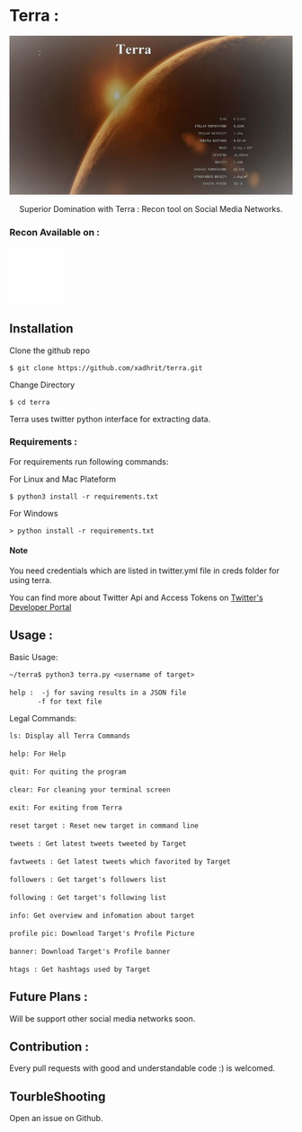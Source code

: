 # Terra : 


<p align="center"  >
<img src="./img/terra.jpg"  alt="terra"  />
</p>

<p align="center" >
Superior Domination with Terra : Recon tool on Social Media Networks.
</p>

### Recon Available on :


<p>
<img height="100px" width="100px" src="./img/tweet.png" />
</p>

## Installation

Clone the github repo
```
$ git clone https://github.com/xadhrit/terra.git

```
Change Directory

```
$ cd terra
```


Terra uses twitter python interface for extracting data. 


### Requirements :


For requirements run following commands:

For Linux and Mac Plateform
```
$ python3 install -r requirements.txt
```
For Windows 
```
> python install -r requirements.txt
```

#### Note
You need credentials which are listed in twitter.yml file in creds folder for using terra.

You can find more about Twitter Api and Access Tokens on <a href="https://developer.twitter.com/en/docs"> Twitter's Developer Portal
</a>

## Usage :

Basic Usage:

```
~/terra$ python3 terra.py <username of target> 

help :  -j for saving results in a JSON file
       -f for text file

```


Legal Commands:

```
ls: Display all Terra Commands

help: For Help 

quit: For quiting the program

clear: For cleaning your terminal screen

exit: For exiting from Terra

reset target : Reset new target in command line

tweets : Get latest tweets tweeted by Target

favtweets : Get latest tweets which favorited by Target

followers : Get target's followers list

following : Get target's following list

info: Get overview and infomation about target

profile pic: Download Target's Profile Picture

banner: Download Target's Profile banner

htags : Get hashtags used by Target

```

## Future Plans :

Will be support other social media networks soon.

## Contribution :

Every pull requests with good and understandable code :) is welcomed. 

## TourbleShooting

Open an issue on Github.









